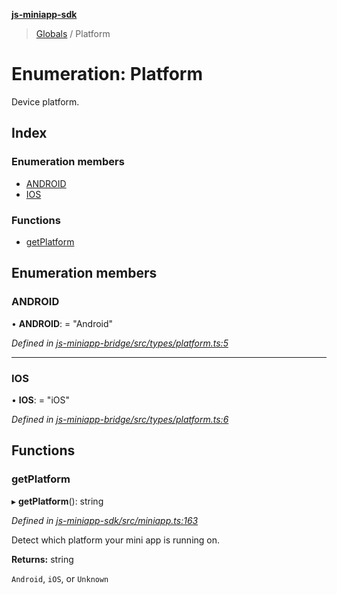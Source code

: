 **[js-miniapp-sdk](../README.md)**

> [Globals](../README.md) / Platform

# Enumeration: Platform

Device platform.

## Index

### Enumeration members

* [ANDROID](platform.md#android)
* [IOS](platform.md#ios)

### Functions

* [getPlatform](platform.md#getplatform)

## Enumeration members

### ANDROID

•  **ANDROID**:  = "Android"

*Defined in [js-miniapp-bridge/src/types/platform.ts:5](https://github.com/rakutentech/js-miniapp/blob/2f882c8/js-miniapp-bridge/src/types/platform.ts#L5)*

___

### IOS

•  **IOS**:  = "iOS"

*Defined in [js-miniapp-bridge/src/types/platform.ts:6](https://github.com/rakutentech/js-miniapp/blob/2f882c8/js-miniapp-bridge/src/types/platform.ts#L6)*

## Functions

### getPlatform

▸ **getPlatform**(): string

*Defined in [js-miniapp-sdk/src/miniapp.ts:163](https://github.com/rakutentech/js-miniapp/blob/2f882c8/js-miniapp-sdk/src/miniapp.ts#L163)*

Detect which platform your mini app is running on.

**Returns:** string

`Android`, `iOS`, or `Unknown`
